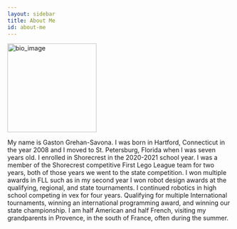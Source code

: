```yaml
---
layout: sidebar
title: About Me
id: about-me
---
```



<img src="/assets/images/IMG_1046.jpeg" alt="bio_image" width="200"/>


My name is Gaston Grehan-Savona. I was born in Hartford, Connecticut in the year 2008 and I moved to St. Petersburg, Florida when I was seven years old. I enrolled in Shorecrest in the 2020-2021 school year. I was a member of the Shorecrest competitive First Lego League team for two years, both of those years we went to the state competition. I won multiple awards in FLL such as in my second year I won robot design awards at the qualifying, regional, and state tournaments. I continued robotics in high school competing in vex for four years. Qualifying for multiple International tournaments, winning an international programming award, and winning our state championship. I am half American and half French, visiting my grandparents in Provence, in the south of France, often during the summer.

<!-- <img src="/assets/images/IMG_1617.jpeg" alt="bio_image" width="300"/> -->
<!-- <img src="/assets/images/IMG_0664.jpeg" alt="bio_image" width="200"/> -->


